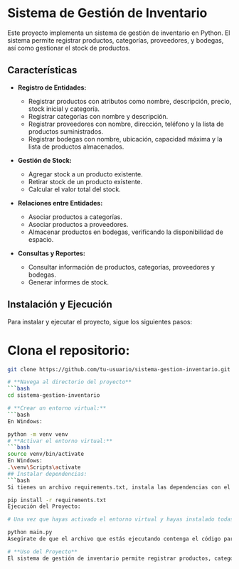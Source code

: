 # Sistema de Gestión de Inventario

Este proyecto implementa un sistema de gestión de inventario en Python. El sistema permite registrar productos, categorías, proveedores, y bodegas, así como gestionar el stock de productos.

## Características

- **Registro de Entidades:**
  - Registrar productos con atributos como nombre, descripción, precio, stock inicial y categoría.
  - Registrar categorías con nombre y descripción.
  - Registrar proveedores con nombre, dirección, teléfono y la lista de productos suministrados.
  - Registrar bodegas con nombre, ubicación, capacidad máxima y la lista de productos almacenados.

- **Gestión de Stock:**
  - Agregar stock a un producto existente.
  - Retirar stock de un producto existente.
  - Calcular el valor total del stock.

- **Relaciones entre Entidades:**
  - Asociar productos a categorías.
  - Asociar productos a proveedores.
  - Almacenar productos en bodegas, verificando la disponibilidad de espacio.

- **Consultas y Reportes:**
  - Consultar información de productos, categorías, proveedores y bodegas.
  - Generar informes de stock.

## Instalación y Ejecución

Para instalar y ejecutar el proyecto, sigue los siguientes pasos:

# **Clona el repositorio**:

   ```bash
git clone https://github.com/tu-usuario/sistema-gestion-inventario.git

# **Navega al directorio del proyecto**
   ```bash
cd sistema-gestion-inventario

# **Crear un entorno virtual:**
   ```bash
En Windows:

python -m venv venv
# **Activar el entorno virtual:**
   ```bash
source venv/bin/activate
En Windows:
.\venv\Scripts\activate
## Instalar dependencias:
   ```bash
Si tienes un archivo requirements.txt, instala las dependencias con el siguiente comando:

pip install -r requirements.txt
Ejecución del Proyecto:

# Una vez que hayas activado el entorno virtual y hayas instalado todas las dependencias necesarias, puedes ejecutar el proyecto de la siguiente manera:

python main.py
Asegúrate de que el archivo que estás ejecutando contenga el código para instanciar y utilizar las clases del sistema de gestión de inventario.

# **Uso del Proyecto**
El sistema de gestión de inventario permite registrar productos, categorías, proveedores y bodegas, así como gestionar el stock y realizar consultas sobre la disponibilidad de productos. Primero, se crean categorías para organizar los productos, como "Electrónica" para agrupar dispositivos. Luego, se registran productos con atributos como nombre, descripción, precio y stock inicial, y se asocian a categorías. Los productos también se pueden asignar a proveedores que los suministran, añadiendo detalles como nombre, dirección y teléfono del proveedor. Posteriormente, los productos se almacenan en bodegas, verificando la capacidad disponible. Finalmente, el sistema permite consultar la disponibilidad de productos en una bodega específica y generar reportes de stock por categoría, proveedor o bodega, facilitando la gestión integral del inventario.

